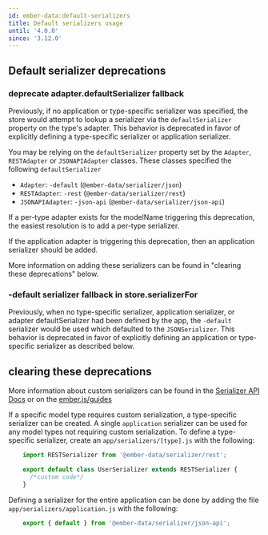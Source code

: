 ```yaml
---
id: ember-data:default-serializers
title: Default serializers usage
until: '4.0.0'
since: '3.12.0'
---
```

## Default serializer deprecations

### deprecate adapter.defaultSerializer fallback

Previously, if no application or type-specific serializer was specified, the store would attempt to lookup a serializer via the `defaultSerializer` property on the type's adapter. This behavior is deprecated in favor of explicitly defining a type-specific serializer or application serializer.

You may be relying on the `defaultSerializer` property set by the `Adapter`, `RESTAdapter` or `JSONAPIAdapter` classes.
These classes specified the following `defaultSerializer`

- `Adapter`: `-default` (`@ember-data/serializer/json`)
- `RESTAdapter`: `-rest` (`@ember-data/serializer/rest`)
- `JSONAPIAdapter`: `-json-api` (`@ember-data/serializer/json-api`)

If a per-type adapter exists for the modelName triggering this deprecation, the easiest resolution is to add a per-type serializer.

If the application adapter is triggering this deprecation, then an application serializer should be added.

More information on adding these serializers can be found in "clearing these deprecations" below.

### -default serializer fallback in store.serializerFor

Previously, when no type-specific serializer, application serializer, or adapter defaultSerializer had been defined by the app, the `-default` serializer would be used which defaulted to the `JSONSerializer`. This behavior is deprecated in favor of explicitly defining an application or type-specific serializer as described below.

## clearing these deprecations

More information about custom serializers can be found in the [Serializer API Docs](https://api.emberjs.com/ember-data/release/modules/@ember-data%2Fserializer) or on the [ember.js/guides](https://guides.emberjs.com/release/models/customizing-serializers/#toc_customizing-serializers)

If a specific model type requires custom serialization, a type-specific serializer can be created. A single `application` serializer can be used for any model types not requiring custom serialization. To define a type-specific serializer, create an `app/serializers/[type].js` with the following:

```js
    import RESTSerializer from '@ember-data/serializer/rest';

    export default class UserSerializer extends RESTSerializer {
      /*custom code*/
    }
```

Defining a serializer for the entire application can be done by adding the file `app/serializers/application.js` with the following:

```js
    export { default } from '@ember-data/serializer/json-api';
```

